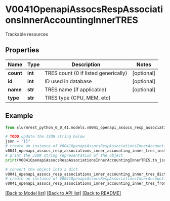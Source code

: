 # V0041OpenapiAssocsRespAssociationsInnerAccountingInnerTRES

Trackable resources

## Properties

Name | Type | Description | Notes
------------ | ------------- | ------------- | -------------
**count** | **int** | TRES count (0 if listed generically) | [optional] 
**id** | **int** | ID used in database | [optional] 
**name** | **str** | TRES name (if applicable) | [optional] 
**type** | **str** | TRES type (CPU, MEM, etc) | 

## Example

```python
from slurmrest_python_0_0_41.models.v0041_openapi_assocs_resp_associations_inner_accounting_inner_tres import V0041OpenapiAssocsRespAssociationsInnerAccountingInnerTRES

# TODO update the JSON string below
json = "{}"
# create an instance of V0041OpenapiAssocsRespAssociationsInnerAccountingInnerTRES from a JSON string
v0041_openapi_assocs_resp_associations_inner_accounting_inner_tres_instance = V0041OpenapiAssocsRespAssociationsInnerAccountingInnerTRES.from_json(json)
# print the JSON string representation of the object
print(V0041OpenapiAssocsRespAssociationsInnerAccountingInnerTRES.to_json())

# convert the object into a dict
v0041_openapi_assocs_resp_associations_inner_accounting_inner_tres_dict = v0041_openapi_assocs_resp_associations_inner_accounting_inner_tres_instance.to_dict()
# create an instance of V0041OpenapiAssocsRespAssociationsInnerAccountingInnerTRES from a dict
v0041_openapi_assocs_resp_associations_inner_accounting_inner_tres_from_dict = V0041OpenapiAssocsRespAssociationsInnerAccountingInnerTRES.from_dict(v0041_openapi_assocs_resp_associations_inner_accounting_inner_tres_dict)
```
[[Back to Model list]](../README.md#documentation-for-models) [[Back to API list]](../README.md#documentation-for-api-endpoints) [[Back to README]](../README.md)


